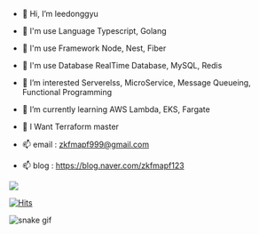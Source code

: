 - 👋 Hi, I’m leedonggyu
- 👋 I'm use Language Typescript, Golang
- 👋 I'm use Framework Node, Nest, Fiber
- 👋 I'm use Database RealTime Database, MySQL, Redis
- 👀 I’m interested Serverelss, MicroService, Message Queueing, Functional Programming
- 🌱 I’m currently learning AWS Lambda, EKS, Fargate
- 🌱 I Want Terraform master
 
- 📫 email : zkfmapf999@gmail.com
- 📫 blog : https://blog.naver.com/zkfmapf123  

<img src="https://img.shields.io/npm/types/typescript"/>

<!---
zkfmapf123/zkfmapf123 is a ✨ special ✨ repository because its `README.md` (this file) appears on your GitHub profile.
You can click the Preview link to take a look at your changes.
--->

[![Hits](https://hits.seeyoufarm.com/api/count/incr/badge.svg?url=https%3A%2F%2Fgithub.com%2Fzkfmapf123&count_bg=%2379C83D&title_bg=%23555555&icon=&icon_color=%23E7E7E7&title=hits&edge_flat=false)](https://hits.seeyoufarm.com)

![snake gif](https://github.com/zkfmapf123/zkfmapf123/blob/output/github-contribution-grid-snake.svg)
